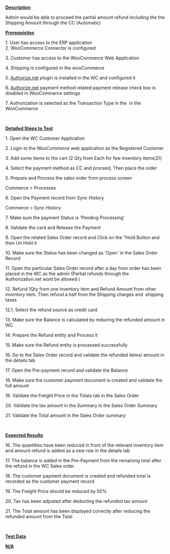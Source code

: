 
<p><u><strong>Description</strong></u></p>
<p>Admin would be able to proceed the partial amount refund including the the Shipping Amount through the CC (Automatic)</p>
<p><u><strong>Prerequisites</strong></u></p>
<p>1. User has access to the ERP application<br />2. WooCommerce Connector is configured</p>
<p>3. Customer has access to the WooCommerce Web Application</p>
<p>4. Shipping is configured in the wooCommerce</p>
<p>5. <a href="http://Authorize.net">Authorize.net</a> plugin is installed in the WC and configured it</p>
<p>6. <a href="http://Authorize.net">Authorize.net</a> payment method related payment release check box is disabled in WooCommerce settings</p>
<p>7. Authorization is selected as the Transaction Type in the&nbsp; in the WooCommerce&nbsp;</p>
<p>&nbsp;</p>
<p><u><strong>Detailed Steps to Test</strong></u></p>
<p>1. Open the WC Customer Application</p>
<p>2. Login to the WooCommerce web application as the Registered Customer</p>
<p>3. Add some items to the cart (2 Qty from Each for few inventory items(2))</p>
<p>4. Select the payment method as CC and proceed, Then place the order</p>
<p>5. Prepare and Process the sales order from process screen</p>
<p>Commerce &gt; Processes</p>
<p>6. Open the Payment record from Sync History</p>
<p>Commerce &gt; Sync History</p>
<p>7. Make sure the payment Status is 'Pending Processing'</p>
<p>8. Validate the card and Release the Payment</p>
<p>9. Open the related Sales Order record and Click on the &quot;Hold Button and then Un Hold it</p>
<p>10. Make sure the Status has been changed as 'Open' in the Sales Order Record</p>
<p>11. Open the particular Sales Order record after a day from order has been placed in the WC as the admin (Partial refunds through the Authorization.net wont be allowed )</p>
<p>12. Refund 1Qty from one inventory item and Refund Amount from other inventory item. Then refund a half from the Shipping charges and&nbsp; shipping taxes</p>
<p>12.1. Select the refund source as credit card</p>
<p>13. Make sure the Balance is calculated by reducing the refunded amount in WC</p>
<p>14. Prepare the Refund entity and Process it</p>
<p>15. Make sure the Refund entity is processed successfully</p>
<p>16. Go to the Sales Order record and validate the refunded items/ amount in the details tab</p>
<p>17. Open the Pre-payment record and validate the Balance</p>
<p>18. Make sure the customer payment document is created and validate the full amount</p>
<p>19. Validate the Freight Price in the Totals tab in the Sales Order</p>
<p>20. Validate the tax amount in the Summary in the Sales Order Summary</p>
<p>21. Validate the Total amount in the Sales Order summary</p>
<p>&nbsp;</p>
<p><u><strong>Expected Results</strong></u></p>
<p>16. The quantities have been reduced in front of the relevant inventory item and amount refund is added as a new row in the details tab</p>
<p>17. The balance is added in the Pre-Payment from the remaining total after the refund in the WC Sales order</p>
<p>18. The customer payment document is created and refunded total is recorded as the customer payment record</p>
<p>19. The&nbsp;Freight Price should be reduced by 50%</p>
<p>20. Tax has been adjusted after deducting the refunded tax amount</p>
<p>21. The Total amount has been displayed correctly after reducing the refunded amount from the Total</p>
<p>&nbsp;</p>
<p><u><strong>Test Data</strong></u></p>
<div><u><strong>N/A</strong></u></div>
